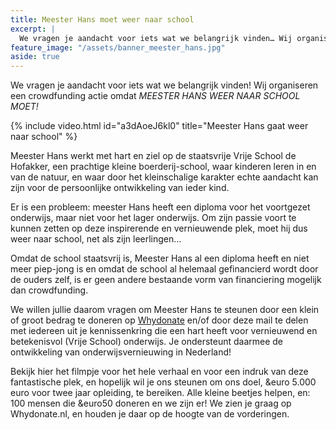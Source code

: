 ```yaml
---
title: Meester Hans moet weer naar school
excerpt: |
  We vragen je aandacht voor iets wat we belangrijk vinden… Wij organiseren een crowdfunding actie omdat MEESTER HANS WEER NAAR SCHOOL MOET!
feature_image: "/assets/banner_meester_hans.jpg"
aside: true
---
```

We vragen je aandacht voor iets wat we belangrijk vinden! Wij organiseren een crowdfunding actie omdat *MEESTER HANS WEER NAAR SCHOOL MOET!*
 
{% include video.html id="a3dAoeJ6kl0" title="Meester Hans gaat weer naar school" %}

Meester Hans werkt met hart en ziel op de staatsvrije Vrije School de Hofakker, een prachtige kleine boerderij-school, waar kinderen leren in en van de natuur, en waar door het kleinschalige karakter echte aandacht kan zijn voor de persoonlijke ontwikkeling van ieder kind.
 
Er is een probleem: meester Hans heeft een diploma voor het voortgezet onderwijs, maar niet voor het lager onderwijs. Om zijn passie voort te kunnen zetten op deze inspirerende en vernieuwende plek, moet hij dus weer naar school, net als zijn leerlingen…
 
Omdat de school staatsvrij is, Meester Hans al een diploma heeft en niet meer piep-jong is en omdat de school al helemaal gefinancierd wordt door de ouders zelf, is er geen andere bestaande vorm van financiering mogelijk dan crowdfunding.
 
We willen jullie daarom vragen om Meester Hans te steunen door een klein of groot bedrag te doneren op [Whydonate](https://www.whydonate.nl/fundraising/meester-hans-gaat-weer-naar-school/nl)  en/of door deze mail te delen met iedereen uit je kennissenkring die een hart heeft voor vernieuwend en betekenisvol (Vrije School) onderwijs. Je ondersteunt daarmee de ontwikkeling van onderwijsvernieuwing in Nederland!
 
Bekijk hier het filmpje voor het hele verhaal en voor een indruk van deze fantastische plek, en hopelijk wil je ons steunen om ons doel, &euro 5.000 euro voor twee jaar opleiding, te bereiken. Alle kleine beetjes helpen, en: 100 mensen die &euro50 doneren en we zijn er! We zien je graag op Whydonate.nl, en houden je daar op de hoogte van de vorderingen.

